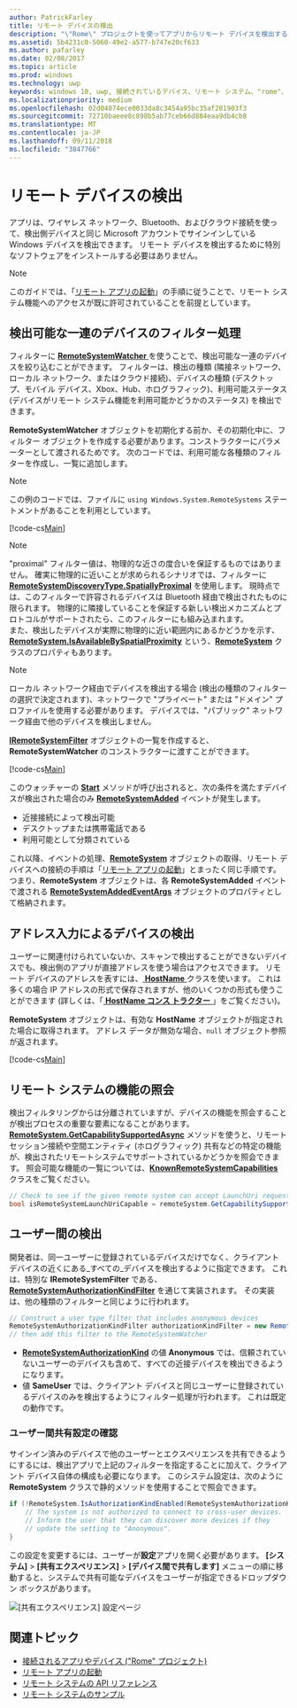 ```yaml
---
author: PatrickFarley
title: リモート デバイスの検出
description: "\"Rome\" プロジェクトを使ってアプリからリモート デバイスを検出する方法について説明します。"
ms.assetid: 5b4231c0-5060-49e2-a577-b747e20cf633
ms.author: pafarley
ms.date: 02/08/2017
ms.topic: article
ms.prod: windows
ms.technology: uwp
keywords: windows 10, uwp, 接続されているデバイス、リモート システム、"rome"、"rome"プロジェクト
ms.localizationpriority: medium
ms.openlocfilehash: 02d04074ece0033da8c3454a95bc35af201903f3
ms.sourcegitcommit: 72710baeee8c898b5ab77ceb66d884eaa9db4cb8
ms.translationtype: MT
ms.contentlocale: ja-JP
ms.lasthandoff: 09/11/2018
ms.locfileid: "3847766"
---
```

# <a name="discover-remote-devices"></a>リモート デバイスの検出
アプリは、ワイヤレス ネットワーク、Bluetooth、およびクラウド接続を使って、検出側デバイスと同じ Microsoft アカウントでサインインしている Windows デバイスを検出できます。 リモート デバイスを検出するために特別なソフトウェアをインストールする必要はありません。

> [!NOTE]
> このガイドでは、「[リモート アプリの起動](launch-a-remote-app.md)」の手順に従うことで、リモート システム機能へのアクセスが既に許可されていることを前提としています。

## <a name="filter-the-set-of-discoverable-devices"></a>検出可能な一連のデバイスのフィルター処理
フィルターに [ **RemoteSystemWatcher** ](https://msdn.microsoft.com/library/windows/apps/Windows.System.RemoteSystems.RemoteSystemWatcher) を使うことで、検出可能な一連のデバイスを絞り込むことができます。 フィルターは、検出の種類 (隣接ネットワーク、ローカル ネットワーク、またはクラウド接続)、デバイスの種類 (デスクトップ、モバイル デバイス、Xbox、Hub、ホログラフィック)、利用可能ステータス (デバイスがリモート システム機能を利用可能かどうかのステータス) を検出できます。

**RemoteSystemWatcher** オブジェクトを初期化する前か、その初期化中に、フィルター オブジェクトを作成する必要があります。コンストラクターにパラメーターとして渡されるためです。 次のコードでは、利用可能な各種類のフィルターを作成し、一覧に追加します。

> [!NOTE]
> この例のコードでは、ファイルに `using Windows.System.RemoteSystems` ステートメントがあることを利用としています。

[!code-cs[Main](./code/DiscoverDevices/MainPage.xaml.cs#SnippetMakeFilterList)]

> [!NOTE]
> "proximal" フィルター値は、物理的な近さの度合いを保証するものではありません。 確実に物理的に近いことが求められるシナリオでは、フィルターに [**RemoteSystemDiscoveryType.SpatiallyProximal**](https://docs.microsoft.com/uwp/api/windows.system.remotesystems.remotesystemdiscoverytype) を使用します。 現時点では、このフィルターで許容されるデバイスは Bluetooth 経由で検出されたものに限られます。 物理的に隣接していることを保証する新しい検出メカニズムとプロトコルがサポートされたら、このフィルターにも組み込まれます。  
また、検出したデバイスが実際に物理的に近い範囲内にあるかどうかを示す、[**RemoteSystem.IsAvailableBySpatialProximity**](https://docs.microsoft.com/uwp/api/Windows.System.RemoteSystems.RemoteSystem.IsAvailableByProximity) という、[**RemoteSystem**](https://msdn.microsoft.com/library/windows/apps/Windows.System.RemoteSystems.RemoteSystem) クラスのプロパティもあります。

> [!NOTE]
> ローカル ネットワーク経由でデバイスを検出する場合 (検出の種類のフィルターの選択で決定されます)、ネットワークで "プライベート" または "ドメイン" プロファイルを使用する必要があります。 デバイスでは、"パブリック" ネットワーク経由で他のデバイスを検出しません。

[**IRemoteSystemFilter**](https://msdn.microsoft.com/library/windows/apps/Windows.System.RemoteSystems.IRemoteSystemFilter) オブジェクトの一覧を作成すると、**RemoteSystemWatcher** のコンストラクターに渡すことができます。

[!code-cs[Main](./code/DiscoverDevices/MainPage.xaml.cs#SnippetCreateWatcher)]

このウォッチャーの [**Start**](https://msdn.microsoft.com/library/windows/apps/Windows.System.RemoteSystems.RemoteSystemWatcher.Start) メソッドが呼び出されると、次の条件を満たすデバイスが検出された場合のみ [**RemoteSystemAdded**](https://msdn.microsoft.com/library/windows/apps/Windows.System.RemoteSystems.RemoteSystemWatcher.RemoteSystemAdded) イベントが発生します。
* 近接接続によって検出可能
* デスクトップまたは携帯電話である
* 利用可能として分類されている

これ以降、イベントの処理、[**RemoteSystem**](https://msdn.microsoft.com/library/windows/apps/Windows.System.RemoteSystems.RemoteSystem) オブジェクトの取得、リモート デバイスへの接続の手順は「[リモート アプリの起動](launch-a-remote-app.md)」とまったく同じ手順です。 つまり、**RemoteSystem** オブジェクトは、各 **RemoteSystemAdded** イベントで渡される [**RemoteSystemAddedEventArgs**](https://msdn.microsoft.com/library/windows/apps/Windows.System.RemoteSystems.RemoteSystemAddedEventArgs) オブジェクトのプロパティとして格納されます。

## <a name="discover-devices-by-address-input"></a>アドレス入力によるデバイスの検出
ユーザーに関連付けられていないか、スキャンで検出することができないデバイスでも、検出側のアプリが直接アドレスを使う場合はアクセスできます。 リモート デバイスのアドレスを表すには、[ **HostName** ](https://msdn.microsoft.com/library/windows/apps/windows.networking.hostname.aspx) クラスを使います。 これは多くの場合 IP アドレスの形式で保存されますが、他のいくつかの形式も使うことができます (詳しくは、「[ **HostName コンス トラクター** ](https://msdn.microsoft.com/library/windows/apps/br207118.aspx)」をご覧ください)。

**RemoteSystem** オブジェクトは、有効な **HostName** オブジェクトが指定された場合に取得されます。 アドレス データが無効な場合、`null` オブジェクト参照が返されます。

[!code-cs[Main](./code/DiscoverDevices/MainPage.xaml.cs#SnippetFindByHostName)]

## <a name="querying-a-capability-on-a-remote-system"></a>リモート システムの機能の照会

検出フィルタリングからは分離されていますが、デバイスの機能を照会することが検出プロセスの重要な要素になることがあります。 [**RemoteSystem.GetCapabilitySupportedAsync**](https://docs.microsoft.com/uwp/api/windows.system.remotesystems.remotesystem.GetCapabilitySupportedAsync) メソッドを使うと、リモート セッション接続や空間エンティティ (ホログラフィック) 共有などの特定の機能が、検出されたリモートシステムでサポートされているかどうかを照会できます。 照会可能な機能の一覧については、[**KnownRemoteSystemCapabilities**](https://docs.microsoft.com/uwp/api/windows.system.remotesystems.knownremotesystemcapabilities) クラスをご覧ください。

```csharp
// Check to see if the given remote system can accept LaunchUri requests
bool isRemoteSystemLaunchUriCapable = remoteSystem.GetCapabilitySupportedAsync(KnownRemoteSystemCapabilities.LaunchUri);
```

## <a name="cross-user-discovery"></a>ユーザー間の検出

開発者は、同一ユーザーに登録されているデバイスだけでなく、クライアント デバイスの近くにある_すべての_デバイスを検出するように指定できます。 これは、特別な **IRemoteSystemFilter** である、[**RemoteSystemAuthorizationKindFilter**](https://docs.microsoft.com/uwp/api/windows.system.remotesystems.remotesystemauthorizationkindfilter) を通じて実装されます。 その実装は、他の種類のフィルターと同じように行われます。

```csharp
// Construct a user type filter that includes anonymous devices
RemoteSystemAuthorizationKindFilter authorizationKindFilter = new RemoteSystemAuthorizationKindFilter(RemoteSystemAuthorizationKind.Anonymous);
// then add this filter to the RemoteSystemWatcher
```

* [**RemoteSystemAuthorizationKind**](https://docs.microsoft.com/uwp/api/windows.system.remotesystems.remotesystemauthorizationkind) の値 **Anonymous** では、信頼されていないユーザーのデバイスも含めて、すべての近接デバイスを検出できるようになります。
* 値 **SameUser** では、クライアント デバイスと同じユーザーに登録されているデバイスのみを検出するようにフィルター処理が行われます。 これは既定の動作です。

### <a name="checking-the-cross-user-sharing-settings"></a>ユーザー間共有設定の確認

サインイン済みのデバイスで他のユーザーとエクスペリエンスを共有できるようにするには、検出アプリで上記のフィルターを指定することに加えて、クライアント デバイス自体の構成も必要になります。 このシステム設定は、次のように **RemoteSystem** クラスで静的メソッドを使用することで照会できます。

```csharp
if (!RemoteSystem.IsAuthorizationKindEnabled(RemoteSystemAuthorizationKind.Anonymous)) {
    // The system is not authorized to connect to cross-user devices. 
    // Inform the user that they can discover more devices if they
    // update the setting to "Anonymous".
}
```

この設定を変更するには、ユーザーが**設定**アプリを開く必要があります。 **[システム]** > **[共有エクスペリエンス]** > **[デバイス間で共有します]** メニューの順に移動すると、システムで共有可能なデバイスをユーザーが指定できるドロップダウン ボックスがあります。

![[共有エクスペリエンス] 設定ページ](images/shared-experiences-settings.png)

## <a name="related-topics"></a>関連トピック
* [接続されるアプリやデバイス ("Rome" プロジェクト)](connected-apps-and-devices.md)
* [リモート アプリの起動](launch-a-remote-app.md)
* [リモート システムの API リファレンス](https://msdn.microsoft.com/library/windows/apps/Windows.System.RemoteSystems)
* [リモート システムのサンプル](https://github.com/Microsoft/Windows-universal-samples/tree/dev/Samples/RemoteSystems)
